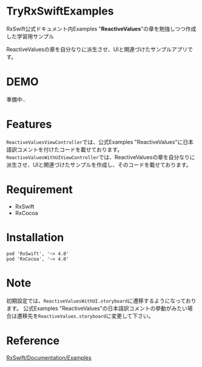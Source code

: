 # TryRxSwiftExamples
RxSwift公式ドキュメント内Examples "<b>ReactiveValues</b>"の章を勉強しつつ作成した学習用サンプル

ReactiveValuesの章を自分なりに派生させ、UIと関連づけたサンプルアプリです。
 
# DEMO
 
準備中..

# Features

 `ReactiveValuesViewController`では、公式Examples "ReactiveValues"に日本語訳コメントを付けたコードを載せております。
 `ReactiveValuesWithUIViewController`では、ReactiveValuesの章を自分なりに派生させ、UIと関連づけたサンプルを作成し、そのコードを載せております。
 
# Requirement
 
* RxSwift
* RxCocoa
 
# Installation
  
```
pod 'RxSwift', '~> 4.0'
pod 'RxCocoa', '~> 4.0'
```
 
# Note
 
初期設定では、`ReactiveValuesWithUI.storyboard`に遷移するようになっております。
公式Examples "ReactiveValues"の日本語訳コメントの挙動がみたい場合は遷移先を`ReactiveValues.storyboard`に変更して下さい。

# Reference

[RxSwift/Documentation/Examples](https://github.com/ReactiveX/RxSwift/blob/main/Documentation/Examples.md#automatic-input-validation)
